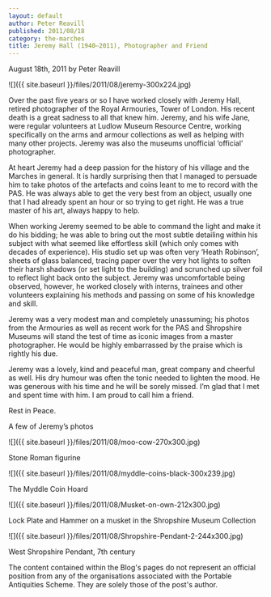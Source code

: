 ```yaml
---
layout: default
author: Peter Reavill
published: 2011/08/18
category: the-marches
title: Jeremy Hall (1940–2011), Photographer and Friend
---
```


August 18th, 2011 by Peter Reavill

![]({{ site.baseurl }}/files/2011/08/jeremy-300x224.jpg)

Over the past five years or so I have worked closely with Jeremy Hall, retired photographer of the Royal Armouries, Tower of London. His recent death is a great sadness to all that knew him. Jeremy, and his wife Jane, were regular volunteers at Ludlow Museum Resource Centre, working specifically on the arms and armour collections as well as helping with many other projects. Jeremy was also the museums unofficial ‘official’ photographer.

At heart Jeremy had a deep passion for the history of his village and the Marches in general. It is hardly surprising then that I managed to persuade him to take photos of the artefacts and coins leant to me to record with the PAS. He was always able to get the very best from an object, usually one that I had already spent an hour or so trying to get right. He was a true master of his art, always happy to help.

When working Jeremy seemed to be able to command the light and make it do his bidding; he was able to bring out the most subtle detailing within his subject with what seemed like effortless skill (which only comes with decades of experience). His studio set up was often very ‘Heath Robinson’, sheets of glass balanced, tracing paper over the very hot lights to soften their harsh shadows (or set light to the building) and scrunched up silver foil to reflect light back onto the subject. Jeremy was uncomfortable being observed, however, he worked closely with interns, trainees and other volunteers explaining his methods and passing on some of his knowledge and skill.

Jeremy was a very modest man and completely unassuming; his photos from the Armouries as well as recent work for the PAS and Shropshire Museums will stand the test of time as iconic images from a master photographer. He would be highly embarrassed by the praise which is rightly his due.

Jeremy was a lovely, kind and peaceful man, great company and cheerful as well. His dry humour was often the tonic needed to lighten the mood. He was generous with his time and he will be sorely missed. I’m glad that I met and spent time with him. I am proud to call him a friend.

Rest in Peace.

A few of Jeremy’s photos

![]({{ site.baseurl }}/files/2011/08/moo-cow-270x300.jpg)

Stone Roman figurine

![]({{ site.baseurl }}/files/2011/08/myddle-coins-black-300x239.jpg)

The Myddle Coin Hoard

![]({{ site.baseurl }}/files/2011/08/Musket-on-own-212x300.jpg)

Lock Plate and Hammer on a musket in the Shropshire Museum Collection

![]({{ site.baseurl }}/files/2011/08/Shropshire-Pendant-2-244x300.jpg)

West Shropshire Pendant, 7th century

The content contained within the Blog's pages do not represent an official position from any of the organisations associated with the Portable Antiquities Scheme. They are solely those of the post's author.
